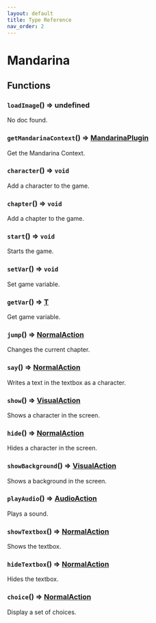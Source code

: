 ```yaml
---
layout: default
title: Type Reference 
nav_order: 2
---
```

# Mandarina

 ## Functions

### `loadImage`() => undefined 
 No doc found.

### `getMandarinaContext`() => [MandarinaPlugin](###MandarinaPlugin) 
 Get the Mandarina Context.

### `character`() => `void` 
 Add a character to the game.

### `chapter`() => `void` 
 Add a chapter to the game.

### `start`() => `void` 
 Starts the game.

### `setVar`() => `void` 
 Set game variable.

### `getVar`() => [T](###T) 
 Get game variable.

### `jump`() => [NormalAction](###NormalAction) 
 Changes the current chapter.

### `say`() => [NormalAction](###NormalAction) 
 Writes a text in the textbox as a character.

### `show`() => [VisualAction](###VisualAction) 
 Shows a character in the screen.

### `hide`() => [NormalAction](###NormalAction) 
 Hides a character in the screen.

### `showBackground`() => [VisualAction](###VisualAction) 
 Shows a background in the screen.

### `playAudio`() => [AudioAction](###AudioAction) 
 Plays a sound.

### `showTextbox`() => [NormalAction](###NormalAction) 
 Shows the textbox.

### `hideTextbox`() => [NormalAction](###NormalAction) 
 Hides the textbox.

### `choice`() => [NormalAction](###NormalAction) 
 Display a set of choices.